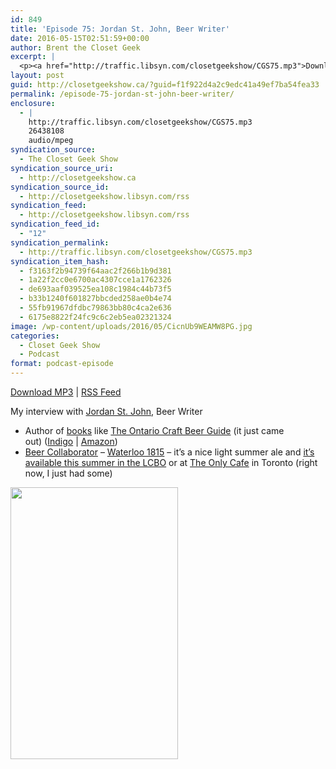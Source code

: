 ```yaml
---
id: 849
title: 'Episode 75: Jordan St. John, Beer Writer'
date: 2016-05-15T02:51:59+00:00
author: Brent the Closet Geek
excerpt: |
  <p><a href="http://traffic.libsyn.com/closetgeekshow/CGS75.mp3">Download MP3</a>&nbsp;|&nbsp;<a href="http://closetgeekshow.libsyn.com/rss">RSS Feed</a></p> <p>My interview with <a href="http://saintjohnswort.ca/">Jordan St. John</a>, Beer Writer</p> <ul><li>Author of <a href="http://saintjohnswort.ca/books/">books</a> like&nbsp;<a href="https://www.dundurn.com/books/Ontario-Craft-Beer-Guide">The Ontario Craft Beer Guide</a>&nbsp;(it just came out)&nbsp;(<a href="https://www.chapters.indigo.ca/en-ca/books/the-ontario-craft-beer-guide/9781459735668-item.html">Indigo</a>&nbsp;| <a href="https://www.amazon.ca/Ontario-Craft-Beer-Guide/dp/1459735668">Amazon</a>)</li> <li><a href="http://saintjohnswort.ca/collaboration/">Beer Collaborator</a> -&nbsp;<a href="https://untappd.com/b/innocente-brewing-company-waterloo-1815/1122929">Waterloo 1815</a> - it's a nice light summer ale and <a href="http://www.lcbo.com/lcbo/product/waterloo-rye-saison-1815/467076#.VzffgvkrLDc"> it's available this summer in the LCBO</a> or at <a href="http://www.theonlycafe.com/">The Only Cafe</a> in Toronto (right now, I just had some)<a href="http://www.lcbo.com/lcbo/product/waterloo-rye-saison-1815/467076#.VzffgvkrLDc"><br><img src="http://i.imgur.com/sYpzlp4.jpg" alt="" width="268" height="435"><br></a></li> </ul><p>&nbsp;</p>
layout: post
guid: http://closetgeekshow.ca/?guid=f1f922d4a2c9edc41a49ef7ba54fea33
permalink: /episode-75-jordan-st-john-beer-writer/
enclosure:
  - |
    http://traffic.libsyn.com/closetgeekshow/CGS75.mp3
    26438108
    audio/mpeg
syndication_source:
  - The Closet Geek Show
syndication_source_uri:
  - http://closetgeekshow.ca
syndication_source_id:
  - http://closetgeekshow.libsyn.com/rss
syndication_feed:
  - http://closetgeekshow.libsyn.com/rss
syndication_feed_id:
  - "12"
syndication_permalink:
  - http://traffic.libsyn.com/closetgeekshow/CGS75.mp3
syndication_item_hash:
  - f3163f2b94739f64aac2f266b1b9d381
  - 1a22f2cc0e6700ac4307cce1a1762326
  - de693aaf039525ea108c1984c44b73f5
  - b33b1240f601827bbcded258ae0b4e74
  - 55fb91967dfdbc79863bb80c4ca2e636
  - 6175e8822f24fc9c6c2eb5ea02321324
image: /wp-content/uploads/2016/05/CicnUb9WEAMW8PG.jpg
categories:
  - Closet Geek Show
  - Podcast
format: podcast-episode
---
```

<a href= "http://traffic.libsyn.com/closetgeekshow/CGS75.mp3">Download MP3</a> | <a href= "http://closetgeekshow.libsyn.com/rss">RSS Feed</a>



My interview with [Jordan St. John](http://saintjohnswort.ca/), Beer Writer

  * Author of [books](http://saintjohnswort.ca/books/) like <a href= "https://www.dundurn.com/books/Ontario-Craft-Beer-Guide">The Ontario Craft Beer Guide</a> (it just came out) (<a href= "https://www.chapters.indigo.ca/en-ca/books/the-ontario-craft-beer-guide/9781459735668-item.html">Indigo</a> | <a href= "https://www.amazon.ca/Ontario-Craft-Beer-Guide/dp/1459735668">Amazon</a>)
  * [Beer Collaborator](http://saintjohnswort.ca/collaboration/) &#8211; <a href= "https://untappd.com/b/innocente-brewing-company-waterloo-1815/1122929">Waterloo 1815</a> &#8211; it&#8217;s a nice light summer ale and <a href= "http://www.lcbo.com/lcbo/product/waterloo-rye-saison-1815/467076#.VzffgvkrLDc"> it&#8217;s available this summer in the LCBO</a> or at <a href= "http://www.theonlycafe.com/">The Only Cafe</a> in Toronto (right now, I just had some)<a href= "http://www.lcbo.com/lcbo/product/waterloo-rye-saison-1815/467076#.VzffgvkrLDc">  
<img src="http://i.imgur.com/sYpzlp4.jpg" alt="" width="268" height="435" />  
    </a>

 